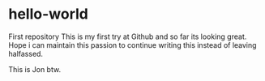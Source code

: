 # hello-world
First repository 
This is my first try at Github and so far its looking great. Hope i can maintain this passion to continue writing this instead of leaving halfassed.

This is Jon btw. 
